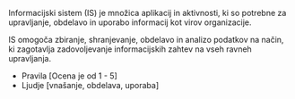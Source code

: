 Informacijski sistem (IS) je množica aplikacij in aktivnosti, ki so potrebne za upravljanje, obdelavo in uporabo informacij kot virov organizacije.

IS omogoča zbiranje, shranjevanje, obdelavo in analizo podatkov na način, ki zagotavlja zadovoljevanje informacijskih zahtev na vseh ravneh upravljanja.
- Pravila \[Ocena je od 1 - 5]
- Ljudje \[vnašanje, obdelava, uporaba]